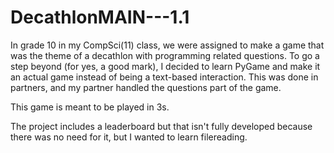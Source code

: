 # DecathlonMAIN---1.1
 In grade 10 in my CompSci(11) class, we were assigned to make a game that was the theme of a decathlon with programming related questions. To go a step beyond (for yes, a good mark), I decided to learn PyGame and make it an actual game instead of being a text-based interaction. This was done in partners, and my partner handled the questions part of the game.

This game is meant to be played in 3s.

The project includes a leaderboard but that isn't fully developed because there was no need for it, but I wanted to learn filereading.